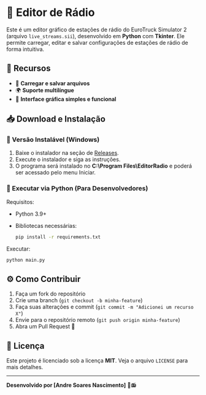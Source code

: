# 🎵 Editor de Rádio

Este é um editor gráfico de estações de rádio do EuroTruck Simulator 2 (arquivo `live_streams.sii`), desenvolvido em **Python** com **Tkinter**. Ele permite carregar, editar e salvar configurações de estações de rádio de forma intuitiva.

## 🚀 Recursos

- 📂 **Carregar e salvar arquivos**
- 🌍 **Suporte multilíngue**
- 🎨 **Interface gráfica simples e funcional**

## 📥 Download e Instalação

### 🔹 Versão Instalável (Windows)

1. Baixe o instalador na seção de [Releases](https://github.com/andre-s-nascimento/editor-radio/releases).
2. Execute o instalador e siga as instruções.
3. O programa será instalado no **C:\Program Files\EditorRadio** e poderá ser acessado pelo menu Iniciar.

### 🔹 Executar via Python (Para Desenvolvedores)

Requisitos:

- Python 3.9+
- Bibliotecas necessárias:
  
  ```bash
  pip install -r requirements.txt
  ```

Executar:

```bash
python main.py
```

## ⚙️ Como Contribuir

1. Faça um fork do repositório
2. Crie uma branch (`git checkout -b minha-feature`)
3. Faça suas alterações e commit (`git commit -m "Adicionei um recurso X"`)
4. Envie para o repositório remoto (`git push origin minha-feature`)
5. Abra um Pull Request 🚀

## 📜 Licença

Este projeto é licenciado sob a licença **MIT**. Veja o arquivo `LICENSE` para mais detalhes.

---

**Desenvolvido por [Andre Soares Nascimento]** 🚛📻
